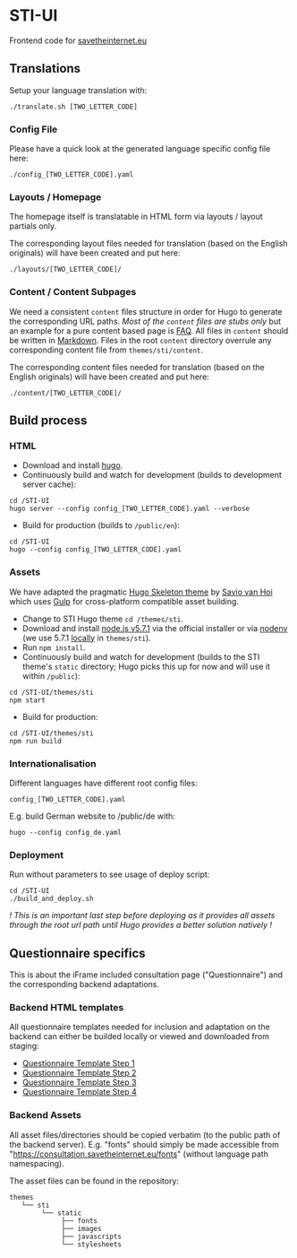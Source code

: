# STI-UI

Frontend code for [savetheinternet.eu](https://savetheinternet.eu)

## Translations

Setup your language translation with:

```
./translate.sh [TWO_LETTER_CODE]
```

### Config File

Please have a quick look at the generated language specific config file here:

```
./config_[TWO_LETTER_CODE].yaml
```

### Layouts / Homepage

The homepage itself is translatable in HTML form via layouts / layout partials only.

The corresponding layout files needed for translation (based on the English originals) will have been created and put here:
```
./layouts/[TWO_LETTER_CODE]/
```

### Content / Content Subpages

We need a consistent `content` files structure in order for Hugo to generate the corresponding URL paths. *Most of the `content` files are stubs only* but an example for a pure content based page is [FAQ](https://github.com/Netzfreiheit/STI-UI/blob/master/content/en/faq/index.md).
All files in `content` should be written in [Markdown](https://en.wikipedia.org/wiki/MarkdownContent).
Files in the root `content` directory overrule any corresponding content file from `themes/sti/content`.

The corresponding content files needed for translation (based on the English originals) will have been created and put here:

```
./content/[TWO_LETTER_CODE]/
```

## Build process

### HTML

+ Download and install [hugo](https://github.com/spf13/hugo/releases).
+ Continuously build and watch for development (builds to development server
  cache):
```
cd /STI-UI
hugo server --config config_[TWO_LETTER_CODE].yaml --verbose
```
+ Build for production (builds to `/public/en`):
```
cd /STI-UI
hugo --config config_[TWO_LETTER_CODE].yaml
```

### Assets

We have adapted the pragmatic [Hugo Skeleton theme](https://github.com/saviomuc/hugo-skeleton) by [Savio van Hoi](https://github.com/saviomuc) which uses [Gulp](http://gulpjs.com) for cross-platform compatible asset building.

+ Change to STI Hugo theme `cd /themes/sti`.
+ Download and install [node.js v5.7.1](https://nodejs.org/download/release/v5.7.1/) via the official installer or via [nodenv](https://github.com/nodenv/nodenv) (we use 5.7.1 [locally](https://github.com/nodenv/nodenv#nodenv-local) in `themes/sti`).
+ Run `npm install`.
+ Continuously build and watch for development (builds to the STI theme's
  `static` directory; Hugo picks this up for now and will use it within `/public`):
```
cd /STI-UI/themes/sti
npm start
```
+ Build for production:
```
cd /STI-UI/themes/sti
npm run build
```

### Internationalisation

Different languages have different root config files:
```
config_[TWO_LETTER_CODE].yaml
```

E.g. build German website to /public/de with:
```
hugo --config config_de.yaml
```

### Deployment

Run without parameters to see usage of deploy script:

```
cd /STI-UI
./build_and_deploy.sh
```

*! This is an important last step before deploying as it provides all assets through the root url path until Hugo provides a better solution natively !*

## Questionnaire specifics

This is about the iFrame included consultation page ("Questionnaire") and the corresponding backend adaptations.

### Backend HTML templates

All questionnaire templates needed for inclusion and adaptation on the backend can either be builded locally or viewed and downloaded from staging:

* [Questionnaire Template Step 1](https://beta.savetheinternet.eu/en/step-1)
* [Questionnaire Template Step 2](https://beta.savetheinternet.eu/en/step-2)
* [Questionnaire Template Step 3](https://beta.savetheinternet.eu/en/step-3)
* [Questionnaire Template Step 4](https://beta.savetheinternet.eu/en/step-4)

### Backend Assets

All asset files/directories should be copied verbatim (to the public path of the backend server).
E.g. "fonts" should simply be made accessible from "https://consultation.savetheinternet.eu/fonts" (without language path namespacing).

The asset files can be found in the repository:

```
themes
   └── sti
        └── static
             ├── fonts
             ├── images
             ├── javascripts
             └── stylesheets
```

